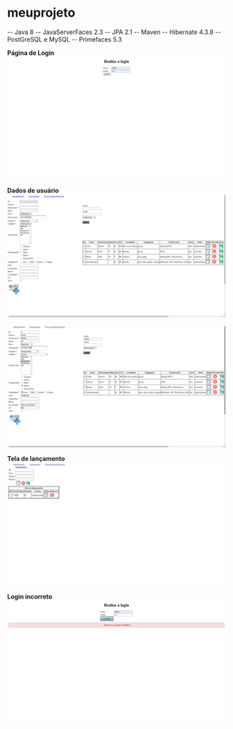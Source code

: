 # meuprojeto

-- Java 8
-- JavaServerFaces 2.3
-- JPA 2.1
-- Maven
-- Hibernate 4.3.8
-- PostGreSQL e MySQL
-- Primefaces 5.3

<b>Página de Login
<img src="https://github.com/Alisson7Neres/meuprojeto/blob/main/meuprimeiroprojetojsf/img/Captura%20de%20tela%20de%202020-12-16%2008-30-17.png?raw=true">

<b>Dados de usuário
<img src="https://github.com/Alisson7Neres/meuprojeto/blob/main/meuprimeiroprojetojsf/img/Captura%20de%20tela%20de%202020-12-16%2008-30-54.png?raw=true">
  
<img src="https://github.com/Alisson7Neres/meuprojeto/blob/main/meuprimeiroprojetojsf/img/Captura%20de%20tela%20de%202020-12-16%2008-31-59.png?raw=true">

<b>Tela de lançamento
<img src="https://github.com/Alisson7Neres/meuprojeto/blob/main/meuprimeiroprojetojsf/img/Captura%20de%20tela%20de%202020-12-16%2008-32-25.png?raw=true">
  
<b>Login incorreto
<img src="https://github.com/Alisson7Neres/meuprojeto/blob/main/meuprimeiroprojetojsf/img/Captura%20de%20tela%20de%202020-12-16%2008-32-49.png?raw=true">
